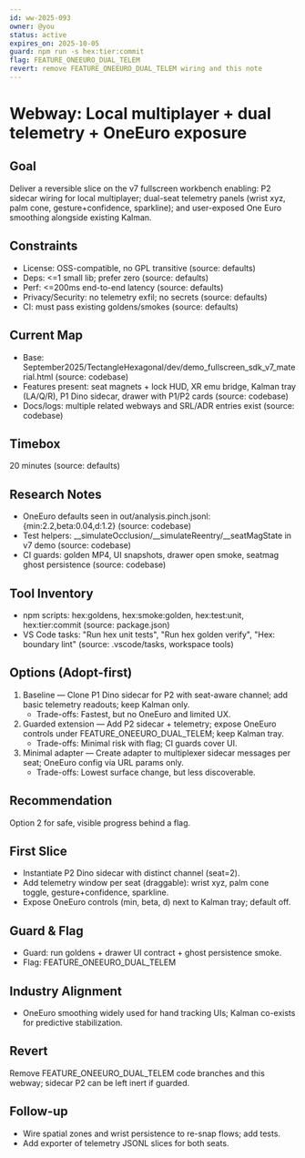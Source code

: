 ```yaml
---
id: ww-2025-093
owner: @you
status: active
expires_on: 2025-10-05
guard: npm run -s hex:tier:commit
flag: FEATURE_ONEEURO_DUAL_TELEM
revert: remove FEATURE_ONEEURO_DUAL_TELEM wiring and this note
---
```

# Webway: Local multiplayer + dual telemetry + OneEuro exposure

## Goal

Deliver a reversible slice on the v7 fullscreen workbench enabling: P2 sidecar wiring for local multiplayer; dual-seat telemetry panels (wrist xyz, palm cone, gesture+confidence, sparkline); and user-exposed One Euro smoothing alongside existing Kalman.

## Constraints

- License: OSS-compatible, no GPL transitive (source: defaults)
- Deps: <=1 small lib; prefer zero (source: defaults)
- Perf: <=200ms end-to-end latency (source: defaults)
- Privacy/Security: no telemetry exfil; no secrets (source: defaults)
- CI: must pass existing goldens/smokes (source: defaults)

## Current Map

- Base: September2025/TectangleHexagonal/dev/demo_fullscreen_sdk_v7_material.html (source: codebase)
- Features present: seat magnets + lock HUD, XR emu bridge, Kalman tray (LA/Q/R), P1 Dino sidecar, drawer with P1/P2 cards (source: codebase)
- Docs/logs: multiple related webways and SRL/ADR entries exist (source: codebase)

## Timebox

20 minutes (source: defaults)

## Research Notes

- OneEuro defaults seen in out/analysis.pinch.jsonl: {min:2.2,beta:0.04,d:1.2} (source: codebase)
- Test helpers: __simulateOcclusion/__simulateReentry/__seatMagState in v7 demo (source: codebase)
- CI guards: golden MP4, UI snapshots, drawer open smoke, seatmag ghost persistence (source: codebase)

## Tool Inventory

- npm scripts: hex:goldens, hex:smoke:golden, hex:test:unit, hex:tier:commit (source: package.json)
- VS Code tasks: "Run hex unit tests", "Run hex golden verify", "Hex: boundary lint" (source: .vscode/tasks, workspace tools)

## Options (Adopt-first)

1. Baseline — Clone P1 Dino sidecar for P2 with seat-aware channel; add basic telemetry readouts; keep Kalman only.
   - Trade-offs: Fastest, but no OneEuro and limited UX.
2. Guarded extension — Add P2 sidecar + telemetry; expose OneEuro controls under FEATURE_ONEEURO_DUAL_TELEM; keep Kalman tray.
   - Trade-offs: Minimal risk with flag; CI guards cover UI.
3. Minimal adapter — Create adapter to multiplexer sidecar messages per seat; OneEuro config via URL params only.
   - Trade-offs: Lowest surface change, but less discoverable.

## Recommendation

Option 2 for safe, visible progress behind a flag.

## First Slice

- Instantiate P2 Dino sidecar with distinct channel (seat=2).
- Add telemetry window per seat (draggable): wrist xyz, palm cone toggle, gesture+confidence, sparkline.
- Expose OneEuro controls (min, beta, d) next to Kalman tray; default off.

## Guard & Flag

- Guard: run goldens + drawer UI contract + ghost persistence smoke.
- Flag: FEATURE_ONEEURO_DUAL_TELEM

## Industry Alignment

- OneEuro smoothing widely used for hand tracking UIs; Kalman co-exists for predictive stabilization.

## Revert

Remove FEATURE_ONEEURO_DUAL_TELEM code branches and this webway; sidecar P2 can be left inert if guarded.

## Follow-up

- Wire spatial zones and wrist persistence to re-snap flows; add tests.
- Add exporter of telemetry JSONL slices for both seats.
